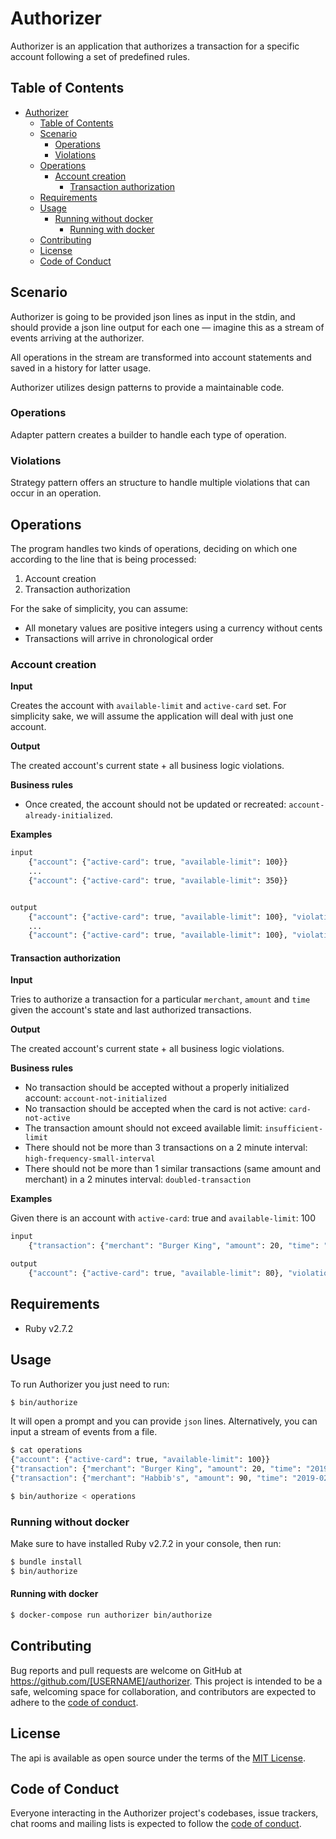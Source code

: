 # Authorizer

Authorizer is an application that authorizes a transaction for a specific account following a set of predefined rules.


## Table of Contents
- [Authorizer](#authorizer)
  - [Table of Contents](#table-of-contents)
  - [Scenario](#scenario)
    - [Operations](#operations)
    - [Violations](#violations)
  - [Operations](#operations-1)
    - [Account creation](#account-creation)
      - [Transaction authorization](#transaction-authorization)
  - [Requirements](#requirements)
  - [Usage](#usage)
    - [Running without docker](#running-without-docker)
      - [Running with docker](#running-with-docker)
  - [Contributing](#contributing)
  - [License](#license)
  - [Code of Conduct](#code-of-conduct)
## Scenario

Authorizer is going to be provided json lines as input in the stdin, and should provide a json line output for each one — imagine this as a stream of events arriving at the authorizer.


All operations in the stream are transformed into account statements and saved in a history for latter usage.

Authorizer utilizes design patterns to provide a maintainable code.

### Operations

Adapter pattern creates a builder to handle each type of operation.

### Violations

Strategy pattern offers an structure to handle multiple violations that can occur in an operation.

## Operations
The program handles two kinds of operations, deciding on which one according to the line that is being processed:
1. Account creation
2. Transaction authorization

For the sake of simplicity, you can assume:
- All monetary values are positive integers using a currency without cents
- Transactions will arrive in chronological order

### Account creation

**Input**

Creates the account with `available-limit` and `active-card` set. For simplicity sake, we will assume the application will deal with just one account.

**Output**

The created account's current state + all business logic violations.

**Business rules** 
- Once created, the account should not be updated or recreated: `account-already-initialized`.

**Examples**

```bash
input
    {"account": {"active-card": true, "available-limit": 100}}
    ...
    {"account": {"active-card": true, "available-limit": 350}}


output
    {"account": {"active-card": true, "available-limit": 100}, "violations": []}
    ...
    {"account": {"active-card": true, "available-limit": 100}, "violations": ["account-already-initialized" ]}
```


#### Transaction authorization


**Input**

Tries to authorize a transaction for a particular `merchant`, `amount` and `time` given the account's state and last authorized transactions.

**Output**

The created account's current state + all business logic violations.

**Business rules** 
- No transaction should be accepted without a properly initialized account: `account-not-initialized`
- No transaction should be accepted when the card is not active: `card-not-active`
- The transaction amount should not exceed available limit: `insufficient-limit`
- There should not be more than 3 transactions on a 2 minute interval: `high-frequency-small-interval`
- There should not be more than 1 similar transactions (same amount and merchant) in a 2 minutes interval: `doubled-transaction`

**Examples**

Given there is an account with `active-card`: true and `available-limit`: 100
```bash
input
    {"transaction": {"merchant": "Burger King", "amount": 20, "time": "2019-02-13T10:00:00.000Z"}}

output
    {"account": {"active-card": true, "available-limit": 80}, "violations": []}
```



## Requirements

- Ruby v2.7.2 

## Usage

To run Authorizer you just need to run:
```bash
$ bin/authorize
```

It will open a prompt and you can provide `json` lines. Alternatively, you can input a stream of events from a file.

```bash
$ cat operations
{"account": {"active-card": true, "available-limit": 100}}
{"transaction": {"merchant": "Burger King", "amount": 20, "time": "2019-02-13T10:00:00.000Z"}}
{"transaction": {"merchant": "Habbib's", "amount": 90, "time": "2019-02-13T11:00:00.000Z"}}
```

```bash
$ bin/authorize < operations
```

### Running without docker

Make sure to have installed Ruby v2.7.2 in your console, then run:
```bash
$ bundle install
$ bin/authorize
```


#### Running with docker

```bash
$ docker-compose run authorizer bin/authorize
```

## Contributing

Bug reports and pull requests are welcome on GitHub at https://github.com/[USERNAME]/authorizer. This project is intended to be a safe, welcoming space for collaboration, and contributors are expected to adhere to the [code of conduct](https://github.com/[USERNAME]/authorizer/blob/master/CODE_OF_CONDUCT.md).

## License

The api is available as open source under the terms of the [MIT License](https://opensource.org/licenses/MIT).

## Code of Conduct

Everyone interacting in the Authorizer project's codebases, issue trackers, chat rooms and mailing lists is expected to follow the [code of conduct](https://github.com/[USERNAME]/authorizer/blob/master/CODE_OF_CONDUCT.md).
